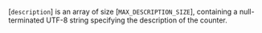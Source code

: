 [`description`] is an array of size [`MAX_DESCRIPTION_SIZE`],
containing a null-terminated UTF-8 string specifying the description of
the counter.